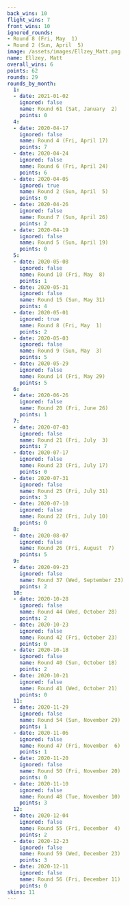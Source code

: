 ```yaml
---
back_wins: 10
flight_wins: 7
front_wins: 10
ignored_rounds:
- Round 8 (Fri, May  1)
- Round 2 (Sun, April  5)
image: /assets/images/Ellzey_Matt.png
name: Ellzey, Matt
overall_wins: 6
points: 62
rounds: 29
rounds_by_month:
  1:
  - date: 2021-01-02
    ignored: false
    name: Round 61 (Sat, January  2)
    points: 0
  4:
  - date: 2020-04-17
    ignored: false
    name: Round 4 (Fri, April 17)
    points: 7
  - date: 2020-04-24
    ignored: false
    name: Round 6 (Fri, April 24)
    points: 6
  - date: 2020-04-05
    ignored: true
    name: Round 2 (Sun, April  5)
    points: 0
  - date: 2020-04-26
    ignored: false
    name: Round 7 (Sun, April 26)
    points: 2
  - date: 2020-04-19
    ignored: false
    name: Round 5 (Sun, April 19)
    points: 0
  5:
  - date: 2020-05-08
    ignored: false
    name: Round 10 (Fri, May  8)
    points: 1
  - date: 2020-05-31
    ignored: false
    name: Round 15 (Sun, May 31)
    points: 4
  - date: 2020-05-01
    ignored: true
    name: Round 8 (Fri, May  1)
    points: 2
  - date: 2020-05-03
    ignored: false
    name: Round 9 (Sun, May  3)
    points: 5
  - date: 2020-05-29
    ignored: false
    name: Round 14 (Fri, May 29)
    points: 5
  6:
  - date: 2020-06-26
    ignored: false
    name: Round 20 (Fri, June 26)
    points: 1
  7:
  - date: 2020-07-03
    ignored: false
    name: Round 21 (Fri, July  3)
    points: 7
  - date: 2020-07-17
    ignored: false
    name: Round 23 (Fri, July 17)
    points: 0
  - date: 2020-07-31
    ignored: false
    name: Round 25 (Fri, July 31)
    points: 3
  - date: 2020-07-10
    ignored: false
    name: Round 22 (Fri, July 10)
    points: 0
  8:
  - date: 2020-08-07
    ignored: false
    name: Round 26 (Fri, August  7)
    points: 5
  9:
  - date: 2020-09-23
    ignored: false
    name: Round 37 (Wed, September 23)
    points: 2
  10:
  - date: 2020-10-28
    ignored: false
    name: Round 44 (Wed, October 28)
    points: 2
  - date: 2020-10-23
    ignored: false
    name: Round 42 (Fri, October 23)
    points: 0
  - date: 2020-10-18
    ignored: false
    name: Round 40 (Sun, October 18)
    points: 2
  - date: 2020-10-21
    ignored: false
    name: Round 41 (Wed, October 21)
    points: 0
  11:
  - date: 2020-11-29
    ignored: false
    name: Round 54 (Sun, November 29)
    points: 1
  - date: 2020-11-06
    ignored: false
    name: Round 47 (Fri, November  6)
    points: 1
  - date: 2020-11-20
    ignored: false
    name: Round 50 (Fri, November 20)
    points: 0
  - date: 2020-11-10
    ignored: false
    name: Round 48 (Tue, November 10)
    points: 3
  12:
  - date: 2020-12-04
    ignored: false
    name: Round 55 (Fri, December  4)
    points: 2
  - date: 2020-12-23
    ignored: false
    name: Round 59 (Wed, December 23)
    points: 3
  - date: 2020-12-11
    ignored: false
    name: Round 56 (Fri, December 11)
    points: 0
skins: 11
---
```

